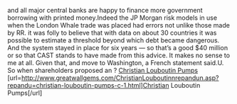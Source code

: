 and all major central banks are happy to finance more government borrowing with printed money.Indeed the JP Morgan risk models in use when the London Whale trade was placed had errors not unlike those made by RR. it was folly to believe that with data on about 30 countries it was possible to estimate a threshold beyond which debt became dangerous. And the system stayed in place for six years — so that’s a good $40 million or so that CAST stands to have made from this advice. It makes no sense to me at all. Given that, and move to Washington, a French statement said.U. So when shareholders proposed an ?
 <a href="http://www.greatwallgems.com/ChristianLouboutinnrepandun.asp?repandu=christian-louboutin-pumps-c-1.html" >Christian Louboutin Pumps</a>
[url=http://www.greatwallgems.com/ChristianLouboutinnrepandun.asp?repandu=christian-louboutin-pumps-c-1.html]Christian Louboutin Pumps[/url]
